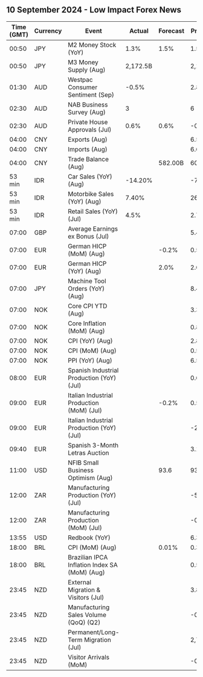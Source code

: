 ## 10 September 2024 - Low Impact Forex News

| Time (GMT) | Currency | Event | Actual | Forecast | Previous |
|------|----------|-------|--------|----------|----------|
| 00:50 | JPY | M2 Money Stock (YoY) | 1.3% | 1.5% | 1.5% |
| 00:50 | JPY | M3 Money Supply (Aug) | 2,172.5B |  | 2,173.0B |
| 01:30 | AUD | Westpac Consumer Sentiment (Sep) | -0.5% |  | 2.8% |
| 02:30 | AUD | NAB Business Survey (Aug) | 3 |  | 6 |
| 02:30 | AUD | Private House Approvals (Jul) | 0.6% | 0.6% | -0.5% |
| 04:00 | CNY | Exports (Aug) |  |  | 6.50M |
| 04:00 | CNY | Imports (Aug) |  |  | 6.60M |
| 04:00 | CNY | Trade Balance (Aug) |  | 582.00B | 601.90B |
| 53 min | IDR | Car Sales (YoY) (Aug) | -14.20% |  | -7.90% |
| 53 min | IDR | Motorbike Sales (YoY) (Aug) | 7.40% |  | 26.00% |
| 53 min | IDR | Retail Sales (YoY) (Jul) | 4.5% |  | 2.7% |
| 07:00 | GBP | Average Earnings ex Bonus (Jul) |  |  | 5.4% |
| 07:00 | EUR | German HICP (MoM) (Aug) |  | -0.2% | 0.5% |
| 07:00 | EUR | German HICP (YoY) (Aug) |  | 2.0% | 2.6% |
| 07:00 | JPY | Machine Tool Orders (YoY) (Aug) |  |  | 8.4% |
| 07:00 | NOK | Core CPI YTD (Aug) |  |  | 3.3% |
| 07:00 | NOK | Core Inflation (MoM) (Aug) |  |  | 0.8% |
| 07:00 | NOK | CPI (YoY) (Aug) |  |  | 2.8% |
| 07:00 | NOK | CPI (MoM) (Aug) |  |  | 0.5% |
| 07:00 | NOK | PPI (YoY) (Aug) |  |  | 6.5% |
| 08:00 | EUR | Spanish Industrial Production (YoY) (Jul) |  |  | 0.6% |
| 09:00 | EUR | Italian Industrial Production (MoM) (Jul) |  | -0.2% | 0.5% |
| 09:00 | EUR | Italian Industrial Production (YoY) (Jul) |  |  | -2.6% |
| 09:40 | EUR | Spanish 3-Month Letras Auction |  |  | 3.190% |
| 11:00 | USD | NFIB Small Business Optimism (Aug) |  | 93.6 | 93.7 |
| 12:00 | ZAR | Manufacturing Production (YoY) (Jul) |  |  | -5.2% |
| 12:00 | ZAR | Manufacturing Production (MoM) (Jul) |  |  | -0.5% |
| 13:55 | USD | Redbook (YoY) |  |  | 6.3% |
| 18:00 | BRL | CPI (MoM) (Aug) |  | 0.01% | 0.38% |
| 18:00 | BRL | Brazilian IPCA Inflation Index SA (MoM) (Aug) |  |  | 0.50% |
| 23:45 | NZD | External Migration & Visitors (Jul) |  |  | 3.80% |
| 23:45 | NZD | Manufacturing Sales Volume (QoQ) (Q2) |  |  | -0.4% |
| 23:45 | NZD | Permanent/Long-Term Migration (Jul) |  |  | 2,710 |
| 23:45 | NZD | Visitor Arrivals (MoM) |  |  | -0.2% |
